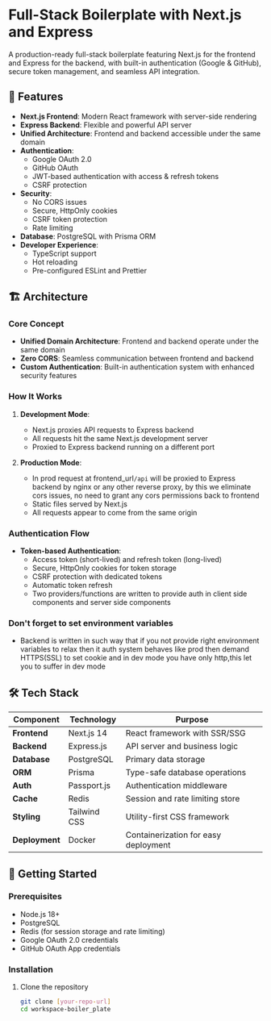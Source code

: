 # Full-Stack Boilerplate with Next.js and Express

A production-ready full-stack boilerplate featuring Next.js for the frontend and Express for the backend, with built-in authentication (Google & GitHub), secure token management, and seamless API integration.

## 🚀 Features
- **Next.js Frontend**: Modern React framework with server-side rendering
- **Express Backend**: Flexible and powerful API server
- **Unified Architecture**: Frontend and backend accessible under the same domain
- **Authentication**:
  - Google OAuth 2.0
  - GitHub OAuth
  - JWT-based authentication with access & refresh tokens
  - CSRF protection
- **Security**:
  - No CORS issues 
  - Secure, HttpOnly cookies
  - CSRF token protection
  - Rate limiting
- **Database**: PostgreSQL with Prisma ORM
- **Developer Experience**:
  - TypeScript support
  - Hot reloading
  - Pre-configured ESLint and Prettier

## 🏗️ Architecture

### Core Concept
- **Unified Domain Architecture**: Frontend and backend operate under the same domain
- **Zero CORS**: Seamless communication between frontend and backend
- **Custom Authentication**: Built-in authentication system with enhanced security features

### How It Works
1. **Development Mode**:
   - Next.js proxies API requests to Express backend
   - All requests hit the same Next.js development server
   - Proxied to Express backend running on a different port

2. **Production Mode**:
   - In prod request at frontend_url`/api` will be proxied to Express backend by nginx or any other reverse proxy, by this we eliminate cors issues, no need to grant any cors permissions back to frontend
   - Static files served by Next.js
   - All requests appear to come from the same origin

### Authentication Flow
- **Token-based Authentication**:
  - Access token (short-lived) and refresh token (long-lived)
  - Secure, HttpOnly cookies for token storage
  - CSRF protection with dedicated tokens
  - Automatic token refresh
  - Two providers/functions are written to provide auth in client side components and server side components

### Don't forget to set environment variables 
- Backend is written in such way that if you not provide right environment variables to relax then it auth system behaves like prod then demand HTTPS(SSL) to set cookie and in dev mode you have only http,this let you to suffer in dev mode

## 🛠️ Tech Stack

| Component       | Technology  | Purpose                                  |
|----------------|-------------|------------------------------------------|
| **Frontend**   | Next.js 14  | React framework with SSR/SSG             |
| **Backend**    | Express.js  | API server and business logic            |
| **Database**   | PostgreSQL  | Primary data storage                     |
| **ORM**        | Prisma      | Type-safe database operations            |
| **Auth**       | Passport.js | Authentication middleware                |
| **Cache**      | Redis       | Session and rate limiting store          |
| **Styling**    | Tailwind CSS| Utility-first CSS framework              |
| **Deployment** | Docker      | Containerization for easy deployment     |

## 🚀 Getting Started

### Prerequisites
- Node.js 18+
- PostgreSQL
- Redis (for session storage and rate limiting)
- Google OAuth 2.0 credentials
- GitHub OAuth App credentials

### Installation

1. Clone the repository
   ```bash
   git clone [your-repo-url]
   cd workspace-boiler_plate
